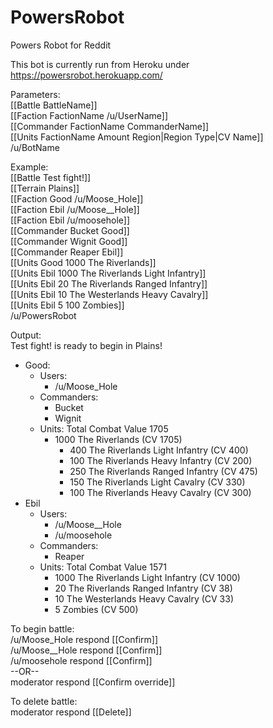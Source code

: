 # PowersRobot
Powers Robot for Reddit

This bot is currently run from Heroku under https://powersrobot.herokuapp.com/


Parameters:  
[[Battle BattleName]]  
[[Faction FactionName /u/UserName]]  
[[Commander FactionName CommanderName]]  
[[Units FactionName Amount Region|Region Type|CV Name]]  
/u/BotName

Example:  
[[Battle Test fight!]]  
[[Terrain Plains]]  
[[Faction Good /u/Moose_Hole]]  
[[Faction Ebil /u/Moose__Hole]]  
[[Faction Ebil /u/moosehole]]  
[[Commander Bucket Good]]  
[[Commander Wignit Good]]  
[[Commander Reaper Ebil]]  
[[Units Good 1000 The Riverlands]]  
[[Units Ebil 1000 The Riverlands Light Infantry]]  
[[Units Ebil 20 The Riverlands Ranged Infantry]]  
[[Units Ebil 10 The Westerlands Heavy Cavalry]]  
[[Units Ebil 5 100 Zombies]]  
/u/PowersRobot

Output:  
Test fight! is ready to begin in Plains!  
* Good:  
    * Users:  
        * /u/Moose_Hole  
    * Commanders:  
        * Bucket  
        * Wignit  
    * Units:  Total Combat Value 1705  
        * 1000 The Riverlands (CV 1705)  
            * 400 The Riverlands Light Infantry (CV 400)  
            * 100 The Riverlands Heavy Infantry (CV 200)  
            * 250 The Riverlands Ranged Infantry (CV 475)  
            * 150 The Riverlands Light Cavalry (CV 330)  
            * 100 The Riverlands Heavy Cavalry (CV 300)  
* Ebil  
    * Users:  
        * /u/Moose__Hole  
        * /u/moosehole  
    * Commanders:  
        * Reaper  
    * Units: Total Combat Value 1571  
        * 1000 The Riverlands Light Infantry (CV 1000)  
        * 20 The Riverlands Ranged Infantry (CV 38)  
        * 10 The Westerlands Heavy Cavalry (CV 33)  
        * 5 Zombies (CV 500)  

To begin battle:  
/u/Moose_Hole respond [[Confirm]]  
/u/Moose__Hole respond [[Confirm]]  
/u/moosehole respond [[Confirm]]  
--OR--  
moderator respond [[Confirm override]]  

To delete battle:  
moderator respond [[Delete]]  
